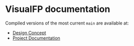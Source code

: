 # VisualFP documentation

Compiled versions of the most current `main` are available at:

- [Design Concept](https://visualfp.github.io/docs/design_concept.pdf)
- [Project Documentation](https://visualfp.github.io/docs/project_documentation.pdf)
